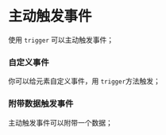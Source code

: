 # 主动触发事件

使用 `trigger` 可以主动触发事件；

<code-run show-code="top">
    <template>
        <codehead>
            <script src="https://cdn.jsdelivr.net/gh/kirakiray/ofa.js/dist/ofa.js"></script>
        </codehead>
        <button id="btn">Click Me!</button>
        <script>
            let count = 0;
            $("#btn").on("click", () => {
                count = count + 1;
                $("#btn").text = "click count " + count;
            });
            // 每秒主动触发一次 click 事件
            setInterval(()=>{
                $("#btn").trigger("click");
            },1000);
        </script>
    </template>
</code-run>

### 自定义事件

你可以给元素自定义事件，用 `trigger`方法触发；

<code-run show-code="top">
    <template>
        <codehead>
            <script src="https://cdn.jsdelivr.net/gh/kirakiray/ofa.js/dist/ofa.js"></script>
        </codehead>
        <button id="btn">Click Me!</button>
        <script>
            let count = 0;
            // 监听 haha 事件
            $("#btn").on("haha", () => {
                count = count + 1;
                $("#btn").text = "haha count " + count;
            });
            // 点击按钮后，主动触发两次 haha 事件
            $("#btn").on("click", () => {
                $("#btn").trigger("haha");
                $("#btn").trigger("haha");
            });
        </script>
    </template>
</code-run>

### 附带数据触发事件

主动触发事件可以附带一个数据；

<code-run show-code="top">
    <template>
        <codehead>
            <script src="https://cdn.jsdelivr.net/gh/kirakiray/ofa.js/dist/ofa.js"></script>
        </codehead>
        <button id="btn">Click Me!</button>
        <script>
            $("#btn").on("haha", e => {
                $("#btn").text = "haha count " + e.data.num;
            });
            let count = 0;
            $("#btn").on("click", () => {
                $("#btn").trigger("haha",{
                    num: ++count
                });
            });
        </script>
    </template>
</code-run>